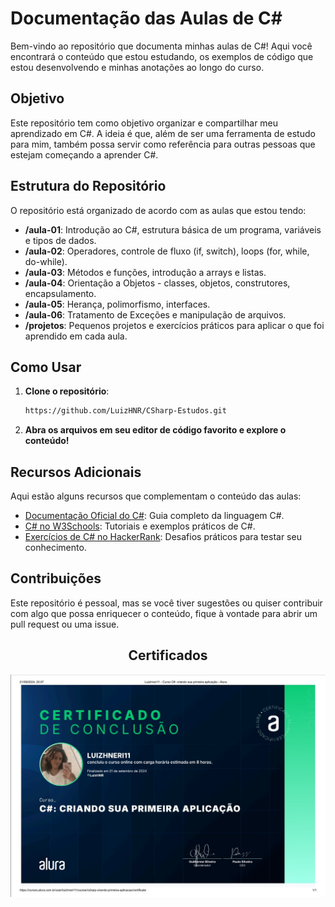 # Documentação das Aulas de C#

Bem-vindo ao repositório que documenta minhas aulas de C#! Aqui você encontrará o conteúdo que estou estudando, os exemplos de código que estou desenvolvendo e minhas anotações ao longo do curso.

## Objetivo

Este repositório tem como objetivo organizar e compartilhar meu aprendizado em C#. A ideia é que, além de ser uma ferramenta de estudo para mim, também possa servir como referência para outras pessoas que estejam começando a aprender C#.

## Estrutura do Repositório

O repositório está organizado de acordo com as aulas que estou tendo:

- **/aula-01**: Introdução ao C#, estrutura básica de um programa, variáveis e tipos de dados.
- **/aula-02**: Operadores, controle de fluxo (if, switch), loops (for, while, do-while).
- **/aula-03**: Métodos e funções, introdução a arrays e listas.
- **/aula-04**: Orientação a Objetos - classes, objetos, construtores, encapsulamento.
- **/aula-05**: Herança, polimorfismo, interfaces.
- **/aula-06**: Tratamento de Exceções e manipulação de arquivos.
- **/projetos**: Pequenos projetos e exercícios práticos para aplicar o que foi aprendido em cada aula.

## Como Usar

1. **Clone o repositório**:
    ```bash
   https://github.com/LuizHNR/CSharp-Estudos.git
    ```

2. **Abra os arquivos em seu editor de código favorito e explore o conteúdo!**

## Recursos Adicionais

Aqui estão alguns recursos que complementam o conteúdo das aulas:

- [Documentação Oficial do C#](https://docs.microsoft.com/en-us/dotnet/csharp/): Guia completo da linguagem C#.
- [C# no W3Schools](https://www.w3schools.com/cs/): Tutoriais e exemplos práticos de C#.
- [Exercícios de C# no HackerRank](https://www.hackerrank.com/domains/tutorials/10-days-of-javascript): Desafios práticos para testar seu conhecimento.

## Contribuições

Este repositório é pessoal, mas se você tiver sugestões ou quiser contribuir com algo que possa enriquecer o conteúdo, fique à vontade para abrir um pull request ou uma issue.

###

<h2 align="center" >Certificados</h2>
<p>
    <img align="center" src= "./Certificados/Certificado1.jpeg" >
</p>
